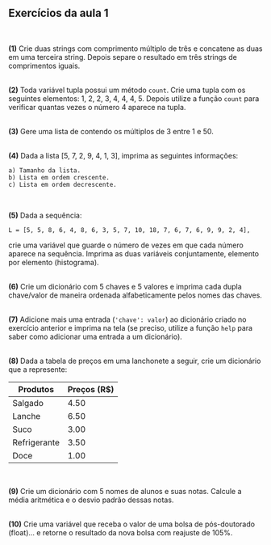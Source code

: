 ## Exercícios da aula 1
<br>

**(1)** Crie duas strings com comprimento múltiplo de três e concatene as duas em uma terceira string. Depois separe o resultado em três strings de comprimentos iguais.
<br><br>

**(2)** Toda variável tupla possui um método `count`. Crie uma tupla com os seguintes elementos: 1, 2, 2, 3, 4, 4, 4, 5. Depois utilize a função `count` para verificar quantas vezes o número 4 aparece na tupla.
<br><br>

**(3)** Gere uma lista de contendo os múltiplos de 3 entre 1 e 50.
<br><br>

**(4)** Dada a lista [5, 7, 2, 9, 4, 1, 3], imprima as seguintes informações:

    a) Tamanho da lista.
    b) Lista em ordem crescente.
    c) Lista em ordem decrescente.
<br>

**(5)** Dada a sequência:

    L = [5, 5, 8, 6, 4, 8, 6, 3, 5, 7, 10, 18, 7, 6, 7, 6, 9, 9, 2, 4],

crie uma variável que guarde o número de vezes em que cada número aparece na sequência. Imprima as duas variáveis conjuntamente, elemento por elemento (histograma).
<br><br>

**(6)** Crie um dicionário com 5 chaves e 5 valores e imprima cada dupla chave/valor de maneira ordenada alfabeticamente pelos nomes das chaves.
<br><br>

**(7)** Adicione mais uma entrada (`'chave': valor`) ao dicionário criado no exercício anterior e imprima na tela (se preciso, utilize a função `help` para saber como adicionar uma entrada a um dicionário).
<br><br>

**(8)** Dada a tabela de preços em uma lanchonete a seguir, crie um dicionário que a represente:

  | Produtos     | Preços (R$) |
  |--------------|-------------|
  | Salgado      | 4.50        |
  | Lanche       | 6.50        |
  | Suco         | 3.00        |
  | Refrigerante | 3.50        |
  | Doce         | 1.00        |
<br>

**(9)** Crie um dicionário com 5 nomes de alunos e suas notas. Calcule a média aritmética e o desvio padrão dessas notas.
<br><br>

**(10)** Crie uma variável que receba o valor de uma bolsa de pós-doutorado (float)... e retorne o resultado da nova bolsa com reajuste de 105%.
